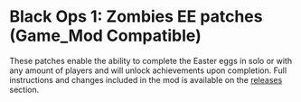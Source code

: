 # Black Ops 1: Zombies EE patches (Game_Mod Compatible)

These patches enable the ability to complete the Easter eggs in solo or with any amount of players and will unlock achievements upon completion. Full instructions and changes included in the mod is available on the [releases](https://github.com/ReubenUKGB/black-ops-one-zombies-ee-patches/releases/tag/v1.1.3-black-ops-one-zombies-ee-patches-steam_compatible) section.
